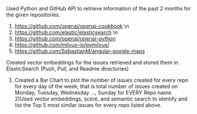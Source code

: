 Used Python and GitHub API to retrieve information of the past 2 months for the given repositories.

1. https://github.com/openai/openai-cookbook \n
2. https://github.com/elastic/elasticsearch \n
3. https://github.com/openai/openai-python
4. https://github.com/milvus-io/pymilvus/
5. https://github.com/SebastianM/angular-google-maps

Created vector embeddings for the issues retrieved and stored them in ElasticSearch (Push, Pull, and Readme directories)
1) Created a Bar Chart to plot the number of issues created for every repo for every day of the week; that is total number of issues created on Monday, Tuesday, Wednesday …, Sunday for EVERY Repo name.
2)Used vector embeddings, score, and semantic search to identify and list the Top 5 most similar issues for every repo listed above.
